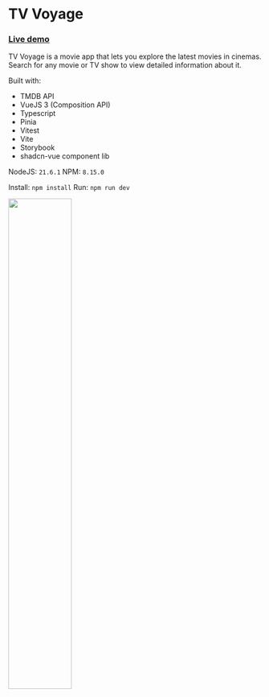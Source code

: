 # TV Voyage

### [Live demo](https://tv-voyage.vercel.app/)

TV Voyage is a movie app that lets you explore the latest movies in cinemas. Search for any movie or TV show to view detailed information about it.

Built with:
- TMDB API
- VueJS 3 (Composition API)
- Typescript
- Pinia
- Vitest
- Vite
- Storybook
- shadcn-vue component lib

NodeJS: `21.6.1`
NPM: `8.15.0`

Install:
`npm install`
Run:
`npm run dev`

<img src="https://i.ibb.co/KsHRC4p/Screenshot-2024-07-01-at-17-26-24-TV-Voyage.png" width="50%" height="50%" />
